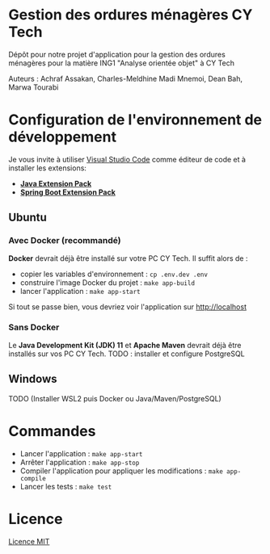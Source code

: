 # Gestion des ordures ménagères CY Tech

Dépôt pour notre projet d'application pour la gestion des ordures ménagères pour la matière ING1 "Analyse orientée objet" à CY Tech

Auteurs : Achraf Assakan, Charles-Meldhine Madi Mnemoi, Dean Bah, Marwa Tourabi

# Configuration de l'environnement de développement

Je vous invite à utiliser [Visual Studio Code](https://code.visualstudio.com/) comme éditeur de code et à installer les extensions:
  * [**Java Extension Pack**](https://marketplace.visualstudio.com/items?itemName=vscjava.vscode-java-pack)
  * [**Spring Boot Extension Pack**](https://marketplace.visualstudio.com/items?itemName=vmware.vscode-boot-dev-pack)

## Ubuntu

### Avec Docker (recommandé)

**Docker** devrait déjà être installé sur votre PC CY Tech. Il suffit alors de :
 
 * copier les variables d'environnement : `cp .env.dev .env`
 * construire l'image Docker du projet : `make app-build`
 * lancer l'application : `make app-start`

Si tout se passe bien, vous devriez voir l'application sur [http://localhost](http://localhost)

### Sans Docker

Le **Java Development Kit (JDK) 11** et **Apache Maven** devrait déjà être installés sur vos PC CY Tech.
TODO : installer et configure PostgreSQL

## Windows

TODO (Installer WSL2 puis Docker ou Java/Maven/PostgreSQL)

# Commandes

* Lancer l'application : `make app-start`
* Arrêter l'application : `make app-stop`
* Compiler l'application pour appliquer les modifications : `make app-compile`
* Lancer les tests : `make test`

# Licence

[Licence MIT](LICENSE) 